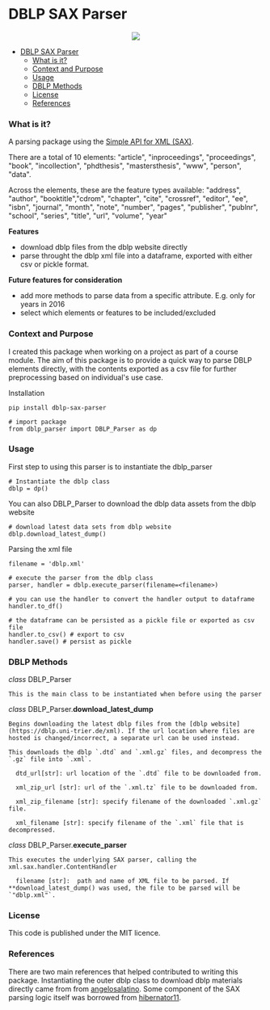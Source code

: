 # DBLP SAX Parser

<p align="center">
    <a href="https://www.python.org/downloads/release/python-3113/" alt="Contributors">
      <img src="https://img.shields.io/badge/python-3.8%20%7C%203.9%20%7C%203.10%20%7C%203.11-blue"/></a>
</p>

- [DBLP SAX Parser](#dblp-sax-parser)
    - [What is it?](#what-is-it)
    - [Context and Purpose](#context-and-purpose)
    - [Usage](#usage)
    - [DBLP Methods](#dblp-methods)
    - [License](#license)
    - [References](#references)

### What is it?
A parsing package using the [Simple API for XML (SAX)](https://docs.python.org/3/library/xml.sax.html).

There are a total of 10 elements: "article", "inproceedings", "proceedings", "book", "incollection", "phdthesis", "mastersthesis", "www", "person", "data".

Across the elements, these are the feature types available: "address", "author", "booktitle","cdrom", "chapter", "cite", "crossref", "editor", "ee", "isbn", "journal", "month", "note", "number", "pages", "publisher", "publnr", "school", "series", "title", "url", "volume", "year"

**Features**
- download dblp files from the dblp website directly
- parse throught the dblp xml file into a dataframe, exported with either csv or pickle format. 

**Future features for consideration**
- add more methods to parse data from a specific attribute. E.g. only for years in 2016
- select which elements or features to be included/excluded 

### Context and Purpose
I created this package when working on a project as part of a course module. The aim of this package is to provide a quick way to parse DBLP elements directly, with the contents exported as a csv file for further preprocessing based on individual's use case.

Installation
```
pip install dblp-sax-parser

# import package
from dblp_parser import DBLP_Parser as dp
```

### Usage

First step to using this parser is to instantiate the dblp_parser
```
# Instantiate the dblp class 
dblp = dp()
```

You can also DBLP_Parser to download the dblp data assets from the dblp website
```
# download latest data sets from dblp website
dblp.download_latest_dump()
```

Parsing the xml file
```
filename = 'dblp.xml'

# execute the parser from the dblp class
parser, handler = dblp.execute_parser(filename=<filename>)

# you can use the handler to convert the handler output to dataframe
handler.to_df()

# the dataframe can be persisted as a pickle file or exported as csv file
handler.to_csv() # export to csv
handler.save() # persist as pickle
```

### DBLP Methods

*class* DBLP_Parser  
  
    This is the main class to be instantiated when before using the parser

*class* DBLP_Parser.**download_latest_dump**    

    Begins downloading the latest dblp files from the [dblp website](https://dblp.uni-trier.de/xml). If the url location where files are hosted is changed/incorrect, a separate url can be used instead.

    This downloads the dblp `.dtd` and `.xml.gz` files, and decompress the `.gz` file into `.xml`.

      dtd_url[str]: url location of the `.dtd` file to be downloaded from.  

      xml_zip_url [str]: url of the `.xml.tz` file to be downloaded from.  
  
      xml_zip_filename [str]: specify filename of the downloaded `.xml.gz` file. 
  
      xml_filename [str]: specify filename of the `.xml` file that is decompressed.
  
*class* DBLP_Parser.**execute_parser**  

    This executes the underlying SAX parser, calling the xml.sax.handler.ContentHandler

      filename [str]:  path and name of XML file to be parsed. If **download_latest_dump() was used, the file to be parsed will be `"dblp.xml"`.


### License

This code is published under the MIT licence. 

### References

There are two main references that helped contributed to writing this package. Instantiating the outer dblp class to download dblp materials directly came from from [angelosalatino](https://github.com/angelosalatino/dblp-parser). Some component of the SAX parsing logic itself was borrowed from [hibernator11](https://github.com/hibernator11/notebook-emerging-topics-corpora/blob/master/dblp/dblp-xml2csv-process.py).

